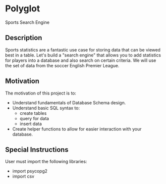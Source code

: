 # Polyglot

Sports Search Engine

## Description

Sports statistics are a fantastic use case for storing data that can be viewed best in a table. Let's build a "search engine" that allows you to add statistics for players into a database and also search on certain criteria. We will use the set of data from the soccer English Premier League.

## Motivation

The motivation of this project is to:

- Understand fundamentals of Database Schema design.
- Understand basic SQL syntax to:
    - create tables
    - query for data
    - insert data
- Create helper functions to allow for easier interaction with your database.

## Special Instructions

User must import the following libraries:

- import psycopg2
- import csv
